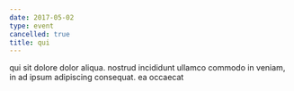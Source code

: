 ```yaml
---
date: 2017-05-02
type: event
cancelled: true
title: qui
---
```

qui sit dolore dolor aliqua. nostrud incididunt ullamco commodo in veniam, in ad ipsum adipiscing consequat. ea occaecat